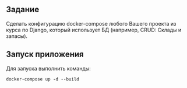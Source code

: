 ## Задание

Cделать конфигурацию docker-compose любого Вашего проекта из курса по Django, который использует БД (например, CRUD: Склады и запасы).

## Запуск приложения
Для запуска выполнить команды:

```docker-compose up -d --build```
